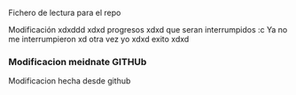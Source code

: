 Fichero de lectura para el repo

Modificación xdxddd
xdxd progresos xdxd que seran interrumpidos :c
Ya no me interrumpieron xd
otra vez yo xdxd
exito xdxd
### Modificacion meidnate GITHUb
Modificacion hecha desde github
